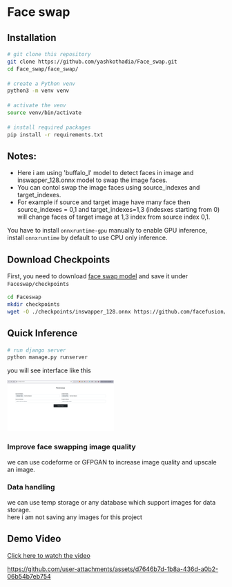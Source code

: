 # Face swap

## Installation

```bash
# git clone this repository
git clone https://github.com/yashkothadia/Face_swap.git
cd Face_swap/face_swap/

# create a Python venv
python3 -m venv venv

# activate the venv
source venv/bin/activate

# install required packages
pip install -r requirements.txt
```

## Notes:
- Here i am using 'buffalo_l' model to detect faces in image and inswapper_128.onnx model to swap the image faces.<br>
- You can contol swap the image faces using source_indexes and target_indexes.<br>
- For example if source and target image have many face then source_indexes = 0,1 and target_indexes=1,3 (indesxes starting from 0) will change faces of target image at 1,3 index from source index 0,1. <br>


You have to install ``onnxruntime-gpu`` manually to enable GPU inference, install ``onnxruntime`` by default to use CPU only inference.

## Download Checkpoints

First, you need to download [face swap model](https://github.com/facefusion/facefusion-assets/releases/download/models/inswapper_128.onnx) and save it under `Faceswap/checkpoints`

```bash
cd Faceswap
mkdir checkpoints
wget -O ./checkpoints/inswapper_128.onnx https://github.com/facefusion/facefusion-assets/releases/download/models/inswapper_128.onnx
```


## Quick Inference

```bash
# run django server
python manage.py runserver
```

you will see interface like this

<left><img src="https://github.com/yashkothadia/Face_swap/blob/main/face_swap/face_swap.png" width="49%" height="49%"></left>

### Improve face swapping image quality
we can use codeforme or GFPGAN to increase image quality and upscale an image.

### Data handling 
we can use temp storage or any database which support images for data storage.<br>
here i am not saving any images for this project


## Demo Video
[Click here to watch the video](https://github.com/yashkothadia/Face_swap/blob/main/face_swap/face_swap-2024-12-15_15.02.17.mp4)


https://github.com/user-attachments/assets/d7646b7d-1b8a-436d-a0b2-06b54b7eb754

